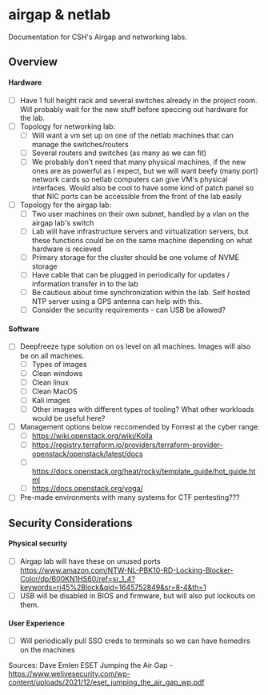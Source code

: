 # airgap & netlab
Documentation for CSH's Airgap and networking labs.

## Overview

#### Hardware
- [ ] Have 1 full height rack and several switches already in the project room. Will probably wait for the new stuff before speccing out hardware for the lab. 
- [ ] Topology for networking lab:
  - [ ] Will want a vm set up on one of the netlab machines that can manage the switches/routers
  - [ ] Several routers and switches (as many as we can fit)
  - [ ] We probably don't need that many physical machines, if the new ones are as powerful as I expect, but we will want beefy (many port) network cards so netlab computers can give VM's physical interfaces. Would also be cool to have some kind of patch panel so that NIC ports can be accessible from the front of the lab easily
- [ ] Topology for the airgap lab:
  - [ ] Two user machines on their own subnet, handled by a vlan on the airgap lab's switch
  - [ ] Lab will have infrastructure servers and virtualization servers, but these functions could be on the same machine depending on what hardware is recieved
  - [ ] Primary storage for the cluster should be one volume of NVME storage
  - [ ] Have cable that can be plugged in periodically for updates / information transfer in to the lab
  - [ ] Be cautious about time synchronization within the lab. Self hosted NTP server using a GPS antenna can help with this.
  - [ ] Consider the security requirements - can USB be allowed? 
#### Software
- [ ] Deepfreeze type solution on os level on all machines. Images will also be on all machines. 
  - [ ]  Types of images
    - [ ]  Clean windows
    - [ ]  Clean linux
    - [ ]  Clean MacOS
    - [ ]  Kali images
    - [ ]  Other images with different types of tooling? What other workloads would be useful here?
- [ ] Management options below reccomended by Forrest at the cyber range:
  - [ ]  https://wiki.openstack.org/wiki/Kolla
  - [ ]  https://registry.terraform.io/providers/terraform-provider-openstack/openstack/latest/docs
  - [ ]  https://docs.openstack.org/heat/rocky/template_guide/hot_guide.html
  - [ ]  https://docs.openstack.org/yoga/
- [ ] Pre-made environments with many systems for CTF pentesting???

## Security Considerations

#### Physical security

- [ ] Airgap lab will have these on unused ports https://www.amazon.com/NTW-NL-PBK10-RD-Locking-Blocker-Color/dp/B00KN1HS60/ref=sr_1_4?keywords=rj45%2Block&qid=1645752849&sr=8-4&th=1
- [ ] USB will be disabled in BIOS and firmware, but will also put lockouts on them. 

#### User Experience
- [ ] Will periodically pull SSO creds to terminals so we can have homedirs on the machines

Sources:
Dave Emlen
ESET Jumping the Air Gap - https://www.welivesecurity.com/wp-content/uploads/2021/12/eset_jumping_the_air_gap_wp.pdf
